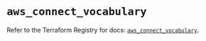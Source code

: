 # `aws_connect_vocabulary`

Refer to the Terraform Registry for docs: [`aws_connect_vocabulary`](https://registry.terraform.io/providers/hashicorp/aws/5.68.0/docs/resources/connect_vocabulary).
